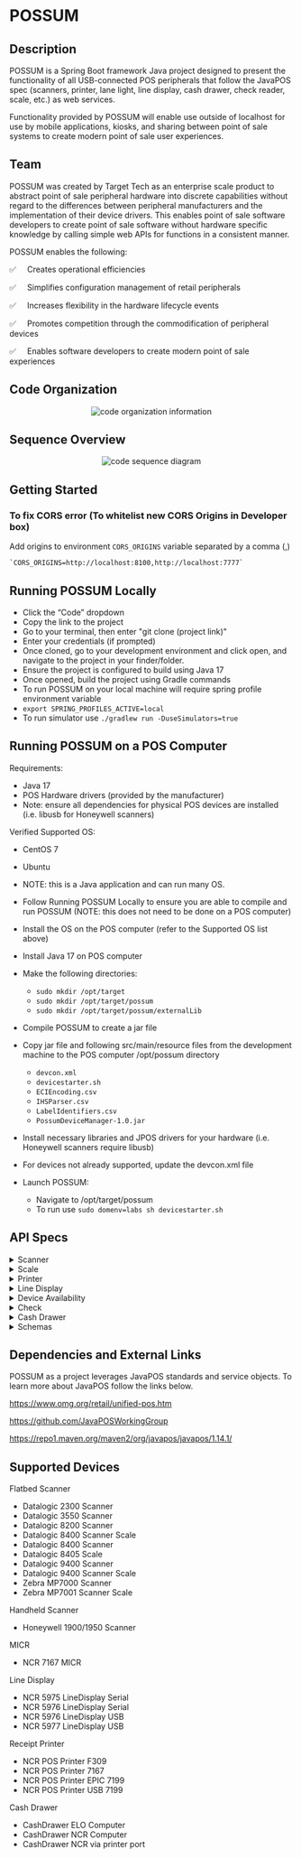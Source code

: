 # POSSUM  
  
## Description
POSSUM is a Spring Boot framework Java project designed to present the functionality of all USB-connected POS peripherals that follow the JavaPOS spec (scanners, printer, lane light, line display, cash drawer, check reader, scale, etc.) as web services.  

Functionality provided by POSSUM will enable use outside of localhost for use by mobile applications, kiosks, and sharing between point of sale systems to create modern point of sale user experiences. 

## Team
POSSUM was created by Target Tech as an enterprise scale product to abstract point of sale peripheral hardware into discrete capabilities without regard to the differences between peripheral manufacturers and the implementation of their device drivers. This enables point of sale software developers to create point of sale software without hardware specific knowledge by calling simple web APIs for functions in a consistent manner.

POSSUM enables the following:

:white_check_mark: &nbsp;&nbsp;&nbsp; Creates operational efficiencies

:white_check_mark: &nbsp;&nbsp;&nbsp; Simplifies configuration management of retail peripherals

:white_check_mark: &nbsp;&nbsp;&nbsp; Increases flexibility in the hardware lifecycle events

:white_check_mark: &nbsp;&nbsp;&nbsp; Promotes competition through the commodification of peripheral devices

:white_check_mark: &nbsp;&nbsp;&nbsp; Enables software developers to create modern point of sale experiences

## Code Organization

<p align="center">
  <img src="./diagrams/CodeOrgPOSSUM.png" alt="code organization information">
</p>
  
## Sequence Overview
  
<p align="center">
  <img src="./diagrams/SequenceCodePOSSUM.png" alt="code sequence diagram">
</p>
  
## Getting Started


### To fix CORS error (To whitelist new CORS Origins in Developer box)
Add origins to environment `CORS_ORIGINS` variable separated by a comma (,)

    `CORS_ORIGINS=http://localhost:8100,http://localhost:7777`
    
## Running POSSUM Locally
- Click the “Code” dropdown
- Copy the link to the project
- Go to your terminal, then enter "git clone (project link)"
- Enter your credentials (if prompted)
- Once cloned, go to your development environment and click open, and navigate to the project in your finder/folder.
- Ensure the project is configured to build using Java 17 
- Once opened, build the project using Gradle commands
- To run POSSUM on your local machine will require spring profile environment variable
- ```export SPRING_PROFILES_ACTIVE=local```
- To run simulator use ```./gradlew run -DuseSimulators=true```  

## Running POSSUM on a POS Computer
Requirements:
  - Java 17
  - POS Hardware drivers (provided by the manufacturer)
  - Note: ensure all dependencies for physical POS devices are installed (i.e. libusb for Honeywell scanners)

Verified Supported OS:
  - CentOS 7 
  - Ubuntu
  - NOTE: this is a Java application and can run many OS.

- Follow Running POSSUM Locally to ensure you are able to compile and run POSSUM (NOTE: this does not need to be done on a POS computer)
- Install the OS on the POS computer (refer to the Supported OS list above)
- Install Java 17 on POS computer
- Make the following directories:
  - `sudo mkdir /opt/target`
  - `sudo mkdir /opt/target/possum`
  - `sudo mkdir /opt/target/possum/externalLib`
- Compile POSSUM to create a jar file
- Copy jar file and following src/main/resource files from the development machine to the POS computer /opt/possum directory 
  - `devcon.xml`
  - `devicestarter.sh`
  - `ECIEncoding.csv`
  - `IHSParser.csv`
  - `LabelIdentifiers.csv`
  - `PossumDeviceManager-1.0.jar`
- Install necessary libraries and JPOS drivers for your hardware (i.e. Honeywell scanners require libusb)
- For devices not already supported, update the devcon.xml file
- Launch POSSUM:
  - Navigate to /opt/target/possum
  - To run use `sudo domenv=labs sh devicestarter.sh`

## API Specs
<details>
<summary>Scanner</summary>

| URL                                      | Description                                      | Parameters              | Response             |
|------------------------------------------|--------------------------------------------------|-------------------------|----------------------|
| 🟢`POST` /v1/scanner/reconnect           | Reconnects scanners                              | None                    | None                 |
| 🔵`GET`  /v1/scanner/healthstatus        | Reports scanners status                          | None                    | DeviceHealthResponse |
| 🔵`GET`  /v1/scanner/health              | Reports the health of both scanners              | None                    | DeviceHealthResponse |
| 🔵`GET` /v1/scanner/health/{scannerType} | Reports the health of one scanner                | HANDHELD, FLATBED, BOTH | DeviceHealthResponse |
| 🔵`GET` /v1/scan                         | Retrieve barcode data from connected scanner     | None                    | Barcode              |
| 🔴`DELETE` /v1/scan                      | Cancel previously requested scan                 | None                    | None                 |
| 🔵`GET` /v1/scan/{scannerType}           | Retrieve barcode data from one connected scanner | HANDHELD, FLATBED, BOTH | Barcode              |
</details>
<details>
<summary>Scale</summary>

| URL                             | Description                                                                                    | Parameters | Response             |
|---------------------------------|------------------------------------------------------------------------------------------------|------------|----------------------|
| 🟢`POST` /v1/scale/reconnect    | Reconnects scale                                                                               | None       | None                 |
| 🔵`GET`  /v1/stableweight       | Retrieves stable weight from scale. Use for selling weighted items.                            | None       | FormattedWeight      |
| 🔵`GET`  /v1/scale/healthstatus | Reports scale status                                                                           | None       | DeviceHealthResponse |
| 🔵`GET` /v1/scale/health        | Reports scale health                                                                           | None       | DeviceHealthResponse |
| 🔵`GET` /v1/liveweight          | Retrieves current weight from scale. For informational purposes only - DO NOT use for selling. | None       | SseEmitter           |
</details>
<details>
<summary>Printer</summary>

| URL                               | Description                                                                                    | Parameters        | Response             |
|-----------------------------------|------------------------------------------------------------------------------------------------|-------------------|----------------------|
| 🟢`POST` /v1/printer/reconnect    | Reconnects printer                                                                             | None              | None                 |
| 🟢`POST` /v1/print                | Sends entities to attached printer                                                             | Receipt Entities* | None                 |
| 🔵`GET`  /v1/printer/healthstatus | Reports printer status                                                                         | None              | DeviceHealthResponse |
| 🔵`GET` /v1/printer/health        | Reports printer health                                                                         | None              | DeviceHealthResponse |

*Includes any combination of BarcodeContent, ImageContent, and TextContent
</details>
<details>
<summary>Line Display</summary>

| URL                                   | Description                                                           | Parameters      | Response             |
|---------------------------------------|-----------------------------------------------------------------------|-----------------|----------------------|
| 🟢`POST` /v1/linedisplay/reconnect    | Reconnects line display                                               | None            | None                 |
| 🟢`POST` /v1/linedisplay/display      | Displays text on 2x20. To clear out a line, omit it from the request. | LineDisplayData | None                 |
| 🔵`GET`  /v1/linedisplay/healthstatus | Reports line display status                                           | None            | DeviceHealthResponse |
| 🔵`GET` /v1/linedisplay/health        | Reports line display health                                           | None            | DeviceHealthResponse |
</details>
<details>
<summary>Device Availability</summary>

| URL                                     | Description                          | Parameters                              | Response                   |
|-----------------------------------------|--------------------------------------|-----------------------------------------|----------------------------|
| 🔵`GET` /v1/peripherals                 | Reports list of attached peripherals | None                                    | DeviceAvailabilityResponse |
| 🔵`GET` /v1/health                      | Reports health for all devices       | None                                    | DeviceHealthResponse       |
| 🔵`GET`  /v1/deviceerror                | Reports errors for all devices       | None                                    | SseEmitter                 |
</details>
<details>
<summary>Check</summary>

| URL                              | Description                                                       | Parameters        | Response               |
|----------------------------------|-------------------------------------------------------------------|-------------------|------------------------|
| 🔵`GET` /v1/check                | Read data from a check or slip                                    | None              | MicrData               |
| 🟢`POST` /v1/check               | Print data on a check or slip                                     | CheckPrintData*   | None                   |
| 🔴`DELETE` /v1/check             | Cancel get check data call and/or eject the check from the MICR   | None              | None                   |
| 🟢`POST` /v1/check/reconnect     | Reconnect MICR                                                    | None              | None                   |
| 🔵`GET` /v1/check/healthstatus   | Reports MICR status                                               | None              | DeviceHealthResponse   |
| 🔵`GET` /v1/check/health         | Reports MICR health                                               | None              | DeviceHealthResponse   |


*Includes any combination of BarcodeContent, ImageContent, and TextContent
</details>
<details>
<summary>Cash Drawer</summary>

| URL                                 | Description                                                                       | Parameters | Response             |
|-------------------------------------|-----------------------------------------------------------------------------------|------------|----------------------|
| 🟢`POST` /v1/cashdrawer/reconnect   | Reconnect cash drawer                                                             | None       | None                 |
| 🟢`POST` /v1/cashdrawer/open        | Opens the cash drawer and waits until the cash drawer is closed before returning  | None       | None                 |
| 🔵`GET` /v1/cashdrawer/healthstatus | Reports cash drawer status                                                        | None       | DeviceHealthResponse |
| 🔵`GET` /v1/cashdrawer/health       | Reports cash drawer health                                                        | None       | DeviceHealthResponse |
</details>
<details>
<summary>Schemas</summary>

<details>
<summary>DeviceError</summary>

```
{
    code            string
    description     string
}
```
</details>
<details>
<summary>BarcodeContent</summary>

```
{
    type	    string (enum)
        [ TEXT, BARCODE, IMAGE ]
    data	    string
    barcodeType	    string (enum)
        [ UPCA, UPCE, JAN8, EAN8, JAN13, EAN13, TF, ITF, CODABAR, CODE_39, CODE_93, CODE_128, UPCA_S, UPCE_S, UPCD1, UPCD2, UPCD3, UPCD4, UPCD5, EAN8_S, EAN13_S, EAN128, OCRA, OCRB, CODE_128_PARSED, RSS14, RSS_EXPANDED, GS1DATABAR, GS1DATABAR_E, GS1DATABAR_S, GS1DATABAR_E_S, PDF417, MAXICODE, DATAMATRIX, QRCODE, UQRCODE, AZTEC, UPDF417, OTHER ]
    barcodeAlign    string (enum)
        [ LEFT, CENTER, RIGHT ]
    textLocation    string
        [ NONE, ABOVE, BELOW ]
    height	    integer ($int32)
    width	    integer ($int32)
}
```
</details>
<details>
<summary>ImageContent</summary>

```
{
    type            string (enum)
        [ TEXT, BARCODE, IMAGE ]
    data                string
    imageFormatType	string (enum)
        [ BMP, JPEG, GIF ]
}
```
</details>
<details>
<summary>PrinterContent</summary>

```
{
    type    string (enum)
        [ TEXT, BARCODE, IMAGE ]
    data    string
}
```
</details>
<details>
<summary>TextContent</summary>

```
{
    type    string (enum)
        [ TEXT, BARCODE, IMAGE ]
    data    string
}
```
</details>
<details>
<summary>PrinterError</summary>

```
{
    code	    string
    description	    string
}
```
</details>
<details>
<summary>LineDisplayData</summary>

```
{
    line1   string
    line2   string
}
```
</details>
<details>
<summary>CashDrawerError</summary>

```
{
    code            string
    description	    string
}
```
</details>
<details>
<summary>SseEmitter</summary>

```
{
    timeout integer ($int64)
}
```
</details>
<details>
<summary>ScaleError</summary>

```
{
    code            string
    description	    string
}
```
</details>
<details>
<summary>FormattedWeight</summary>

```
{
    weight  string
}
```
</details>
<details>
<summary>DeviceHealthResponse</summary>

```
{
    deviceName	    string
    healthStatus    string (enum)
        [ READY, NOTREADY ]
}
```
</details>
<details>
<summary>Barcode</summary>

```
{
    data    string
    type    string (enum)
        [ UPCA, UPCA_S, UPCE, UPCE_S, UPCD1, UPCD2, UPCD3, UPCD4, UPCD5, EAN8, JAN8, EAN8_S, EAN13, JAN13, EAN13_S, EAN128, TWO_OF_FIVE, INTERLEAVED_TWO_OF_FIVE, CODABAR, CODE39, CODE93, CODE128, OCRA, OCRB, RSS14, RSS_EXPANDED, GS1DATABAR, GS1DATABAR_E, CCA, CCB, CCC, PDF417, MAXICODE, DATAMATRIX, QRCODE, UQRCODE, AZTEC, UPDF417, OTHER, UNKNOWN ]
    source  string (enum)
        [ HANDHELD, FLATBED, BOTH ]
}
```
</details>
<details>
<summary>DeviceAvailabilityResponse</summary>

```
{
    possumversion    string
    confirmversion  string
    devicelist      DeviceConfigResponse
}
```
</details>
<details>
<summary>DeviceConfigResponse</summary>

```
{
    devicename	    string
    vidpid	    string
    usbport	    string
    manufacturer    string
    model	    string
    config	    string
    firmware	    string
    serialnumber    string
    isFunctional    boolean
    attached	    boolean
}
```
</details>
<details>
<summary>MicrError</summary>

```
{
    code            string
    description	    string
}
```
</details>
<details>
<summary>MicrData</summary>

```
{
    account_number      string
    bank_number         string
    transit_number      string
    raw_data            string
    sequence_number     string
}
```
</details>
</details>


## Dependencies and External Links

POSSUM as a project leverages JavaPOS standards and service objects. To learn more about JavaPOS follow the links below.

https://www.omg.org/retail/unified-pos.htm

https://github.com/JavaPOSWorkingGroup

https://repo1.maven.org/maven2/org/javapos/javapos/1.14.1/

## Supported Devices
Flatbed Scanner
- Datalogic 2300 Scanner
- Datalogic 3550 Scanner
- Datalogic 8200 Scanner
- Datalogic 8400 Scanner Scale
- Datalogic 8400 Scanner
- Datalogic 8405 Scale
- Datalogic 9400 Scanner
- Datalogic 9400 Scanner Scale
- Zebra MP7000 Scanner
- Zebra MP7001 Scanner Scale

Handheld Scanner
- Honeywell 1900/1950 Scanner

MICR
- NCR 7167 MICR

Line Display
- NCR 5975 LineDisplay Serial
- NCR 5976 LineDisplay Serial
- NCR 5976 LineDisplay USB
- NCR 5977 LineDisplay USB

Receipt Printer
- NCR POS Printer F309
- NCR POS Printer 7167
- NCR POS Printer EPIC 7199
- NCR POS Printer USB 7199

Cash Drawer
- CashDrawer ELO Computer
- CashDrawer NCR Computer
- CashDrawer NCR via printer port 
